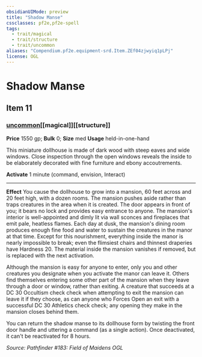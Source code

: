 ```yaml
---
obsidianUIMode: preview
title: "Shadow Manse"
cssclasses: pf2e,pf2e-spell
tags:
  - trait/magical
  - trait/structure
  - trait/uncommon
aliases: "Compendium.pf2e.equipment-srd.Item.ZEf04zjwyiq1pLPj"
license: OGL
---
```

# Shadow Manse
## Item 11
### [uncommon](uncommon "Uncommon Rarity Trait")[[magical]][[structure]]


**Price** 1550 gp; 
**Bulk** 0; **Size** med
**Usage** held-in-one-hand

This miniature dollhouse is made of dark wood with steep eaves and wide windows. Close inspection through the open windows reveals the inside to be elaborately decorated with fine furniture and ebony accoutrements.

**Activate** 1 minute (command, envision, Interact)

* * *

**Effect** You cause the dollhouse to grow into a mansion, 60 feet across and 20 feet high, with a dozen rooms. The mansion pushes aside rather than traps creatures in the area when it is created. The door appears in front of you; it bears no lock and provides easy entrance to anyone. The mansion's interior is well-appointed and dimly lit via wall sconces and fireplaces that emit pale, heatless flames. Each day at dusk, the mansion's dining room produces enough fine food and water to sustain the creatures in the manor at that time. Except for this nourishment, everything inside the manor is nearly impossible to break; even the flimsiest chairs and thinnest draperies have Hardness 20. The material inside the mansion vanishes if removed, but is replaced with the next activation.

Although the mansion is easy for anyone to enter, only you and other creatures you designate when you activate the manor can leave it. Others find themselves entering some other part of the mansion when they leave through a door or window, rather than exiting. A creature that succeeds at a DC 30 Occultism check check when attempting to exit the mansion can leave it if they choose, as can anyone who Forces Open an exit with a successful DC 30 Athletics check check; any opening they make in the mansion closes behind them.

You can return the shadow manse to its dollhouse form by twisting the front door handle and uttering a command (as a single action). Once deactivated, it can't be reactivated for 8 hours.

*Source: Pathfinder #183: Field of Maidens*
*OGL*